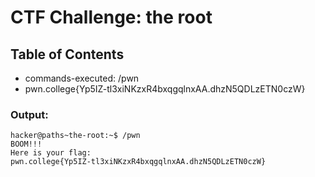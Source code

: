 # CTF Challenge: the root

## Table of Contents

- commands-executed: /pwn
- pwn.college{Yp5IZ-tl3xiNKzxR4bxqgqlnxAA.dhzN5QDLzETN0czW}


### Output:
```console
hacker@paths~the-root:~$ /pwn
BOOM!!!
Here is your flag:
pwn.college{Yp5IZ-tl3xiNKzxR4bxqgqlnxAA.dhzN5QDLzETN0czW}
```

